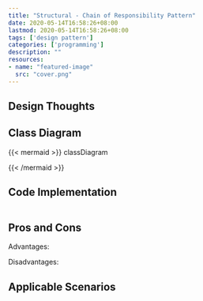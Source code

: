 ```yaml
---
title: "Structural - Chain of Responsibility Pattern"
date: 2020-05-14T16:58:26+08:00
lastmod: 2020-05-14T16:58:26+08:00
tags: ['design pattern']
categories: ['programming']
description: ""
resources:
- name: "featured-image"
  src: "cover.png"
---
```

<!--more-->
## Design Thoughts


## Class Diagram
{{< mermaid >}}
classDiagram
  
{{< /mermaid >}}

## Code Implementation
```java

```

## Pros and Cons
Advantages:


Disadvantages:


## Applicable Scenarios
